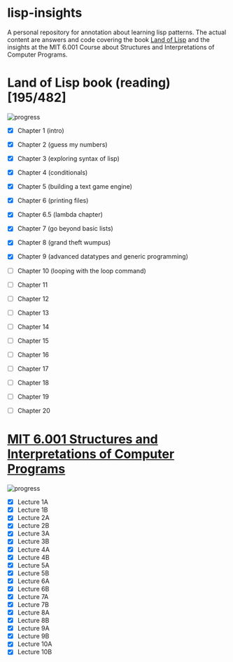 # lisp-insights
A personal repository for annotation about learning lisp patterns.
The actual content are answers and code covering the book [Land of Lisp](http://www.landoflisp.com) and the insights at the MIT 6.001 Course about Structures and Interpretations of Computer Programs.

# Land of Lisp book (reading) [195/482]
![progress](http://progressed.io/bar/40)

 - [x] Chapter 1 (intro)
 - [x] Chapter 2 (guess my numbers)
 - [x] Chapter 3 (exploring syntax of lisp)
 - [x] Chapter 4 (conditionals)
 - [x] Chapter 5 (building a text game engine)
 - [x] Chapter 6 (printing files)
 - [x] Chapter 6.5 (lambda chapter)
 - [x] Chapter 7 (go beyond basic lists)
 - [x] Chapter 8 (grand theft wumpus)
 - [x] Chapter 9 (advanced datatypes and generic programming)
 - [ ] Chapter 10 (looping with the loop command)
 - [ ] Chapter 11
 - [ ] Chapter 12
 - [ ] Chapter 13
 - [ ] Chapter 14
 - [ ] Chapter 15
 - [ ] Chapter 16
 - [ ] Chapter 17
 - [ ] Chapter 18
 - [ ] Chapter 19
 - [ ] Chapter 20


# [MIT 6.001 Structures and Interpretations of Computer Programs](https://www.youtube.com/watch?v=2Op3QLzMgSY&list=PLE18841CABEA24090)
![progress](http://progressed.io/bar/100)
 - [x] Lecture 1A 
 - [x] Lecture 1B
 - [x] Lecture 2A 
 - [x] Lecture 2B
 - [x] Lecture 3A 
 - [x] Lecture 3B
 - [x] Lecture 4A 
 - [x] Lecture 4B
 - [x] Lecture 5A 
 - [x] Lecture 5B
 - [x] Lecture 6A 
 - [x] Lecture 6B
 - [x] Lecture 7A 
 - [x] Lecture 7B
 - [x] Lecture 8A 
 - [x] Lecture 8B
 - [x] Lecture 9A 
 - [x] Lecture 9B
 - [x] Lecture 10A
 - [x] Lecture 10B

